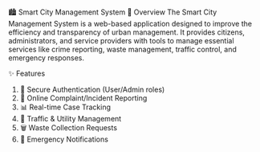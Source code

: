 🏙️ Smart City Management System
📌 Overview
The Smart City Management System is a web-based application designed to improve the efficiency and transparency of urban management. 
It provides citizens, administrators, and service providers with tools to manage essential services like crime reporting, waste management, traffic control, and emergency responses.

✨ Features
1. 🔐 Secure Authentication (User/Admin roles)
2. 📝 Online Complaint/Incident Reporting
3. 📊 Real-time Case Tracking
4. 🚦 Traffic & Utility Management
5. 🗑️ Waste Collection Requests
6. 📢 Emergency Notifications
